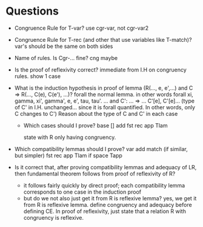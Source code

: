 # Questions

- Congruence Rule for T-var?
    use cgr-var, not cgr-var2
- Congruence Rule for T-rec (and other that use variables like T-match)?
    var's should be the same on both sides
- Name of rules. Is Cgr-... fine?
    cng maybe
- Is the proof of reflexivity correct?
    immediate from I.H on congruency rules.
    show 1 case
- What is the induction hypothesis in proof of lemma (R(..., e, e',...) and C => R(..., C(e), C(e'), ...)?
    forall the normal lemma. in other words
        forall xi, gamma, xi', gamma', e, e', tau, tau'. ... and C': ... => ... C'[e], C'[e]...
        (type of C' in I.H. unchanged... since it is forall quantified. In other words, only C changes to C')
    Reason about the type of C and C' in each case
  - Which cases should I prove?
        base []
        add
        fst
        rec
        app
        Tlam
        
    state with R only having congruency.

- Which compatibility lemmas should I prove?
    var
    add
    match (if similar, but simpler)
    fst
    rec
    app
    Tlam
    if space Tapp
- Is it correct that, after proving compatibility lemmas and adequacy of LR, then fundamental theorem follows from proof of reflexivity of R?
  - it follows fairly quickly by direct proof; each compatibility lemma corresponds to one case in the induction proof
  - but do we not also just get it from R is reflexive lemma?
  yes, we get it from R is reflexive lemma.
  define congruency and adequacy before defining CE. In proof of reflexivity, just state that a relation R with congruency is reflexive.